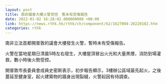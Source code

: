 ```yaml
---
layout: post
title: 南非議會大樓火警受控　暫未有受傷報告
date: 2022-01-02 16:28:02.000000000 +08:00
link: https://news.rthk.hk/rthk/ch/component/k2/1627004-20220102.htm
categories: rthk
---
```


南非立法首都開普敦的議會大樓發生火警，暫時未有受傷報告。

火警在當地星期日清晨5時左右發生，大樓屋頂冒出火光和大量黑煙，消防到場灌救，數小時後火勢受控。

開普敦市長委員會成員史密斯表示，初步報告顯示，3樓辦公區域最先起火，之後蔓延至健身室，起火建築物的牆身出現裂縫，火警起因有待調查。
